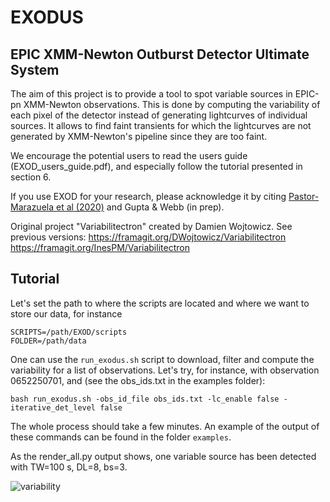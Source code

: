 # EXODUS
## EPIC XMM-Newton Outburst Detector Ultimate System

The aim of this project is to provide a tool to spot variable sources in EPIC-pn XMM-Newton observations.
This is done by computing the variability of each pixel of the detector instead of generating lightcurves of individual sources. It allows to find faint transients for which the lightcurves are not generated by XMM-Newton's pipeline since they are too faint.

We encourage the potential users to read the users guide (EXOD_users_guide.pdf), and especially follow the tutorial presented in section 6.

If you use EXOD for your research, please acknowledge it by citing <a href="https://www.aanda.org/articles/aa/full_html/2020/08/aa36869-19/aa36869-19.html" target="_blank">Pastor-Marazuela et al (2020)</a> and Gupta & Webb (in prep).

Original project "Variabilitectron" created by Damien Wojtowicz. See previous versions:
https://framagit.org/DWojtowicz/Variabilitectron
https://framagit.org/InesPM/Variabilitectron


## Tutorial

Let's set the path to where the scripts are located and where we want to store our data, for instance

```
SCRIPTS=/path/EXOD/scripts
FOLDER=/path/data
```

One can use the `run_exodus.sh` script to download, filter and compute the variability for a list of observations. Let's try, for instance, with observation 0652250701, and (see the obs_ids.txt in the examples folder):

```
bash run_exodus.sh -obs_id_file obs_ids.txt -lc_enable false -iterative_det_level false
```
The whole process should take a few minutes. An example of the output of these commands can be found in the folder `examples`.

As the render_all.py output shows, one variable source has been detected with TW=100 s, DL=8, bs=3.



![variability](../master/example/variability_whole.png)
